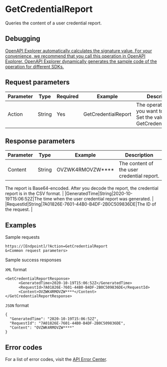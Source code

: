 # GetCredentialReport

Queries the content of a user credential report.

## Debugging

[OpenAPI Explorer automatically calculates the signature value. For your convenience, we recommend that you call this operation in OpenAPI Explorer. OpenAPI Explorer dynamically generates the sample code of the operation for different SDKs.](https://api.aliyun.com/#product=Ims&api=GetCredentialReport&type=RPC&version=2019-08-15)

## Request parameters

|Parameter|Type|Required|Example|Description|
|---------|----|--------|-------|-----------|
|Action|String|Yes|GetCredentialReport|The operation that you want to perform. Set the value to GetCredentialReport. |

## Response parameters

|Parameter|Type|Example|Description|
|---------|----|-------|-----------|
|Content|String|OVZWK4RMOVZW\*\*\*\*|The content of the user credential report.

 The report is Base64-encoded. After you decode the report, the credential report is in the CSV format. |
|GeneratedTime|String|2020-10-19T15:06:52Z|The time when the user credential report was generated. |
|RequestId|String|7A01826E-7601-44B0-B4DF-2B0C509836DE|The ID of the request. |

## Examples

Sample requests

```
https://[Endpoint]/?Action=GetCredentialReport
&<Common request parameters>
```

Sample success responses

`XML` format

```
<GetCredentialReportResponse>
	  <GeneratedTime>2020-10-19T15:06:52Z</GeneratedTime>
	  <RequestId>7A01826E-7601-44B0-B4DF-2B0C509836DE</RequestId>
	  <Content>OVZWK4RMOVZW****</Content>
</GetCredentialReportResponse>
```

`JSON` format

```
{
  "GeneratedTime": "2020-10-19T15:06:52Z",
  "RequestId": "7A01826E-7601-44B0-B4DF-2B0C509836DE",
  "Content": "OVZWK4RMOVZW****"
}
```

## Error codes

For a list of error codes, visit the [API Error Center](https://error-center.alibabacloud.com/status/product/Ims).

